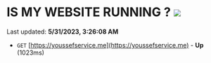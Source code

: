 # IS MY WEBSITE RUNNING ? [![](https://img.shields.io/static/v1?label=Sponsor&message=%E2%9D%A4&logo=GitHub&color=%23fe8e86)](https://github.com/sponsors/<username>)

Last updated: **5/31/2023, 3:26:08 AM**

- `GET` [https://youssefservice.me](https://youssefservice.me) - **Up** (1023ms)
